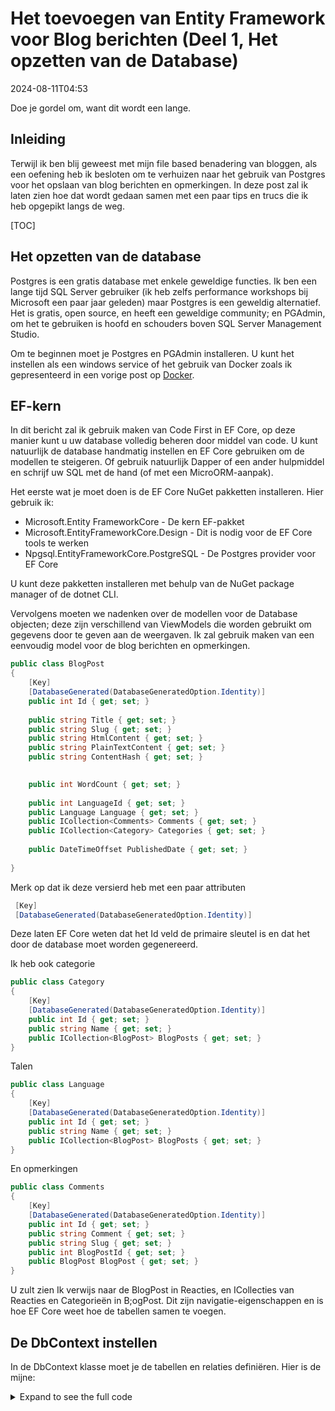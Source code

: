 # Het toevoegen van Entity Framework voor Blog berichten (Deel 1, Het opzetten van de Database)

<!--category-- ASP.NET, Entity Framework -->
<datetime class="hidden">2024-08-11T04:53</datetime>

Doe je gordel om, want dit wordt een lange.

## Inleiding

Terwijl ik ben blij geweest met mijn file based benadering van bloggen, als een oefening heb ik besloten om te verhuizen naar het gebruik van Postgres voor het opslaan van blog berichten en opmerkingen. In deze post zal ik laten zien hoe dat wordt gedaan samen met een paar tips en trucs die ik heb opgepikt langs de weg.

[TOC]

## Het opzetten van de database

Postgres is een gratis database met enkele geweldige functies. Ik ben een lange tijd SQL Server gebruiker (ik heb zelfs performance workshops bij Microsoft een paar jaar geleden) maar Postgres is een geweldig alternatief. Het is gratis, open source, en heeft een geweldige community; en PGAdmin, om het te gebruiken is hoofd en schouders boven SQL Server Management Studio.

Om te beginnen moet je Postgres en PGAdmin installeren. U kunt het instellen als een windows service of het gebruik van Docker zoals ik gepresenteerd in een vorige post op [Docker](/blog/dockercomposedevdeps).

## EF-kern

In dit bericht zal ik gebruik maken van Code First in EF Core, op deze manier kunt u uw database volledig beheren door middel van code. U kunt natuurlijk de database handmatig instellen en EF Core gebruiken om de modellen te steigeren. Of gebruik natuurlijk Dapper of een ander hulpmiddel en schrijf uw SQL met de hand (of met een MicroORM-aanpak).

Het eerste wat je moet doen is de EF Core NuGet pakketten installeren. Hier gebruik ik:

- Microsoft.Entity FrameworkCore - De kern EF-pakket
- Microsoft.EntityFrameworkCore.Design - Dit is nodig voor de EF Core tools te werken
- Npgsql.EntityFrameworkCore.PostgreSQL - De Postgres provider voor EF Core

U kunt deze pakketten installeren met behulp van de NuGet package manager of de dotnet CLI.

Vervolgens moeten we nadenken over de modellen voor de Database objecten; deze zijn verschillend van ViewModels die worden gebruikt om gegevens door te geven aan de weergaven. Ik zal gebruik maken van een eenvoudig model voor de blog berichten en opmerkingen.

```csharp
public class BlogPost
{
    [Key]
    [DatabaseGenerated(DatabaseGeneratedOption.Identity)]
    public int Id { get; set; }
    
    public string Title { get; set; }
    public string Slug { get; set; }
    public string HtmlContent { get; set; }
    public string PlainTextContent { get; set; }
    public string ContentHash { get; set; }

    
    public int WordCount { get; set; }
    
    public int LanguageId { get; set; }
    public Language Language { get; set; }
    public ICollection<Comments> Comments { get; set; }
    public ICollection<Category> Categories { get; set; }
    
    public DateTimeOffset PublishedDate { get; set; }
    
}
```

Merk op dat ik deze versierd heb met een paar attributen

```csharp
 [Key]
 [DatabaseGenerated(DatabaseGeneratedOption.Identity)]
```

Deze laten EF Core weten dat het Id veld de primaire sleutel is en dat het door de database moet worden gegenereerd.

Ik heb ook categorie

```csharp
public class Category
{
    [Key]
    [DatabaseGenerated(DatabaseGeneratedOption.Identity)]
    public int Id { get; set; }
    public string Name { get; set; }
    public ICollection<BlogPost> BlogPosts { get; set; }
}
```

Talen

```csharp
public class Language
{
    [Key]
    [DatabaseGenerated(DatabaseGeneratedOption.Identity)]
    public int Id { get; set; }
    public string Name { get; set; }
    public ICollection<BlogPost> BlogPosts { get; set; }
}
```

En opmerkingen

```csharp
public class Comments
{
    [Key]
    [DatabaseGenerated(DatabaseGeneratedOption.Identity)]
    public int Id { get; set; }
    public string Comment { get; set; }
    public string Slug { get; set; }
    public int BlogPostId { get; set; }
    public BlogPost BlogPost { get; set; } 
}
```

U zult zien Ik verwijs naar de BlogPost in Reacties, en ICollecties van Reacties en Categorieën in B;ogPost. Dit zijn navigatie-eigenschappen en is hoe EF Core weet hoe de tabellen samen te voegen.

## De DbContext instellen

In de DbContext klasse moet je de tabellen en relaties definiëren. Hier is de mijne:

<details>
<summary>Expand to see the full code</summary>
```csharp
public class MostlylucidDbContext : DbContext
{
    public MostlylucidDbContext(DbContextOptions<MostlylucidDbContext> contextOptions) : base(contextOptions)
    {
    }

    public DbSet<Comments> Comments { get; set; }
    public DbSet<BlogPost> BlogPosts { get; set; }
    public DbSet<Category> Categories { get; set; }

    public DbSet<Language> Languages { get; set; }


    protected override void ConfigureConventions(ModelConfigurationBuilder configurationBuilder)
    {
        configurationBuilder
            .Properties<DateTimeOffset>()
            .HaveConversion<DateTimeOffsetConverter>();
    }

    protected override void OnModelCreating(ModelBuilder modelBuilder)
    {
        modelBuilder.Entity<BlogPost>(entity =>
        {
            entity.HasIndex(x => new { x.Slug, x.LanguageId });
            entity.HasIndex(x => x.ContentHash).IsUnique();
            entity.HasIndex(x => x.PublishedDate);

            entity.HasMany(b => b.Comments)
                .WithOne(c => c.BlogPost)
                .HasForeignKey(c => c.BlogPostId);

            entity.HasOne(b => b.Language)
                .WithMany(l => l.BlogPosts).HasForeignKey(x => x.LanguageId);

            entity.HasMany(b => b.Categories)
                .WithMany(c => c.BlogPosts)
                .UsingEntity<Dictionary<string, object>>(
                    "BlogPostCategory",
                    c => c.HasOne<Category>().WithMany().HasForeignKey("CategoryId"),
                    b => b.HasOne<BlogPost>().WithMany().HasForeignKey("BlogPostId")
                );
        });

        modelBuilder.Entity<Language>(entity =>
        {
            entity.HasMany(l => l.BlogPosts)
                .WithOne(b => b.Language);
        });

        modelBuilder.Entity<Category>(entity =>
        {
            entity.HasKey(c => c.Id); // Assuming Category has a primary key named Id

            entity.HasMany(c => c.BlogPosts)
                .WithMany(b => b.Categories)
                .UsingEntity<Dictionary<string, object>>(
                    "BlogPostCategory",
                    b => b.HasOne<BlogPost>().WithMany().HasForeignKey("BlogPostId"),
                    c => c.HasOne<Category>().WithMany().HasForeignKey("CategoryId")
                );
        });
    }
}
```

</details>
In de OnModelCreating methode definieer ik de relaties tussen de tabellen. Ik heb de Fluent API gebruikt om de relaties tussen de tabellen te definiëren. Dit is een beetje meer werkboos dan het gebruik van Data Annotaties, maar ik vind het leesbaarder.

U kunt zien dat ik een paar Indexen op de BlogPost tafel. Dit is om te helpen met de prestaties bij het opvragen van de database; u moet de indexen selecteren op basis van hoe u de gegevens zult opvragen. In dit geval hash, slak, gepubliceerde datum en taal zijn alle gebieden die ik zal opzoeken.

### Instellen

Nu hebben we onze modellen en DbContext opgezet moeten we het aansluiten op de DB. Mijn gebruikelijke praktijk is om uitbreidingsmethoden toe te voegen, dit helpt om alles meer georganiseerd te houden:

```csharp
public static class Setup
{
    public static void SetupEntityFramework(this IServiceCollection services, string connectionString)
    {
        services.AddDbContext<MostlylucidDbContext>(options =>
            options.UseNpgsql(connectionString));
    }

    public static async Task InitializeDatabase(this WebApplication app)
    {
        try
        {
            await using var scope = 
                app.Services.CreateAsyncScope();
            
            await using var context = scope.ServiceProvider.GetRequiredService<MostlylucidDbContext>();
            await context.Database.MigrateAsync();
            
            var blogService = scope.ServiceProvider.GetRequiredService<IBlogService>();
            await blogService.Populate();
        }
        catch (Exception e)
        {
            Log.Fatal(e, "Failed to migrate database");
        }        
    }
}
```

Hier heb ik de database verbinding opgezet en vervolgens de migraties uitgevoerd. Ik bel ook een methode om de database te bevolken (in mijn geval gebruik ik nog steeds de file based aanpak, dus ik moet de database te bevolken met de bestaande berichten).

Uw verbinding string zal er ongeveer zo uitzien:

```json
 "ConnectionStrings": {
    "DefaultConnection": "Host=localhost;Database=Mostlylucid;port=5432;Username=postgres;Password=<PASSWORD>;"
  },
```

Met behulp van de extensie aanpak betekent dat mijn Program.cs bestand is mooi en schoon:

```csharp
services.SetupEntityFramework(config.GetConnectionString("DefaultConnection") ??
                              throw new Exception("No Connection String"));

//Then later in the app section

await app.InitializeDatabase();
```

De onderstaande sectie is verantwoordelijk voor het beheren van de migratie en het daadwerkelijk opzetten van de database. De `MigrateAsync` methode zal de database te maken als het niet bestaat en uitvoeren van alle migraties die nodig zijn. Dit is een geweldige manier om uw database te synchroniseren met uw modellen.

```csharp
     await using var scope = 
                app.Services.CreateAsyncScope();
            
            await using var context = scope.ServiceProvider.GetRequiredService<MostlylucidDbContext>();
            await context.Database.MigrateAsync();
```

## Migratie

Zodra je dit alles hebt ingesteld, moet je je eerste migratie maken. Dit is een momentopname van de huidige staat van uw modellen en zal worden gebruikt om de database te maken. U kunt dit doen met behulp van de dotnet CLI (zie [Hier.](https://learn.microsoft.com/en-us/ef/core/cli/dotnet) voor details over de installatie van de dotnet ef tool indien nodig:

```bash
dotnet ef migrations add InitialCreate
```

Dit maakt een map aan in uw project met de migratiebestanden. U kunt de migratie vervolgens toepassen op de database met behulp van:

```bash
dotnet ef database update
```

Dit zal de database en tabellen voor u maken.